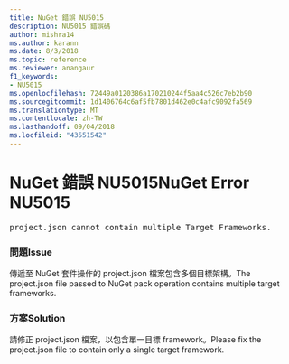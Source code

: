 ```yaml
---
title: NuGet 錯誤 NU5015
description: NU5015 錯誤碼
author: mishra14
ms.author: karann
ms.date: 8/3/2018
ms.topic: reference
ms.reviewer: anangaur
f1_keywords:
- NU5015
ms.openlocfilehash: 72449a0120386a170210244f5aa4c526c7eb2b90
ms.sourcegitcommit: 1d1406764c6af5fb7801d462e0c4afc9092fa569
ms.translationtype: MT
ms.contentlocale: zh-TW
ms.lasthandoff: 09/04/2018
ms.locfileid: "43551542"
---
```

# <a name="nuget-error-nu5015"></a><span data-ttu-id="21657-103">NuGet 錯誤 NU5015</span><span class="sxs-lookup"><span data-stu-id="21657-103">NuGet Error NU5015</span></span>
<pre>project.json cannot contain multiple Target Frameworks.</pre>

### <a name="issue"></a><span data-ttu-id="21657-104">問題</span><span class="sxs-lookup"><span data-stu-id="21657-104">Issue</span></span>

<span data-ttu-id="21657-105">傳遞至 NuGet 套件操作的 project.json 檔案包含多個目標架構。</span><span class="sxs-lookup"><span data-stu-id="21657-105">The project.json file passed to NuGet pack operation contains multiple target frameworks.</span></span>


### <a name="solution"></a><span data-ttu-id="21657-106">方案</span><span class="sxs-lookup"><span data-stu-id="21657-106">Solution</span></span>

<span data-ttu-id="21657-107">請修正 project.json 檔案，以包含單一目標 framework。</span><span class="sxs-lookup"><span data-stu-id="21657-107">Please fix the project.json file to contain only a single target framework.</span></span>

